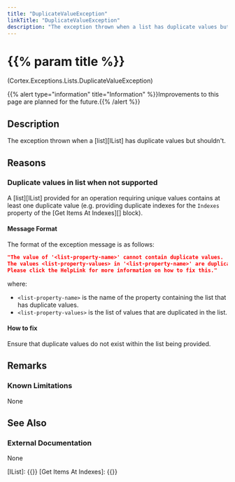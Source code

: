 ```yaml
---
title: "DuplicateValueException"
linkTitle: "DuplicateValueException"
description: "The exception thrown when a list has duplicate values but shouldn't."
---
```


# {{% param title %}}

<p class="namespace">(Cortex.Exceptions.Lists.DuplicateValueException)</p>
{{% alert type="information" title="Information" %}}Improvements to this page are planned for the future.{{% /alert %}}

## Description

The exception thrown when a [list][IList] has duplicate values but shouldn't.

## Reasons

### Duplicate values in list when not supported

A [list][IList] provided for an operation requiring unique values contains at least one duplicate value (e.g. providing duplicate indexes for the `Indexes` property of the [Get Items At Indexes][] block).

#### Message Format

The format of the exception message is as follows:

```json
"The value of '<list-property-name>' cannot contain duplicate values.
The values <list-property-values> in '<list-property-name>' are duplicated.
Please click the HelpLink for more information on how to fix this."
```

where:

* `<list-property-name>` is the name of the property containing the list that has duplicate values.
* `<list-property-values>` is the list of values that are duplicated in the list.

#### How to fix

Ensure that duplicate values do not exist within the list being provided.

## Remarks

### Known Limitations

None

## See Also

### External Documentation

None

[IList]: {{<url path="Cortex.Reference.DataTypes.Collections.IList.MainDoc">}}
[Get Items At Indexes]: {{<url path="Cortex.Reference.Blocks.Lists.GetItem.GetItemsAtIndexes.MainDoc">}}